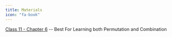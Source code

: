 ```yaml
---
title: Materials
icon: "fa-book"
---
```


[Class 11 - Chapter 6](https://ncert.nic.in/textbook/pdf/kemh106.pdf) -- Best For Learning both Permutation and Combination